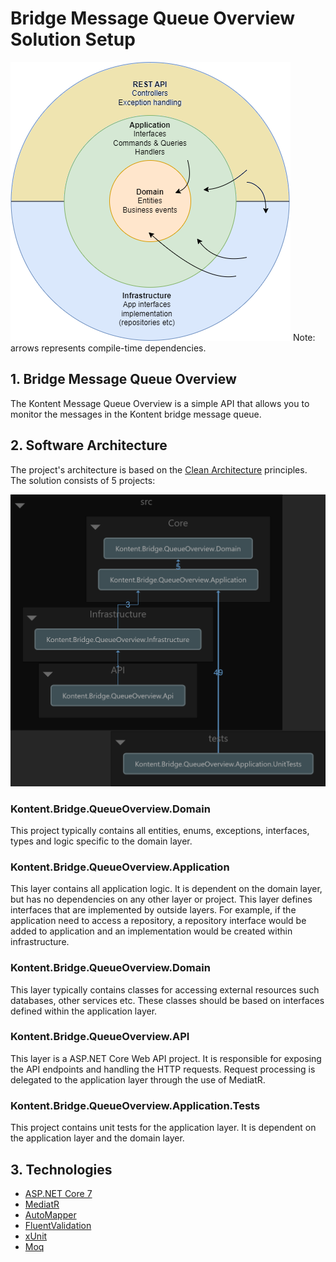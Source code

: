 # Bridge Message Queue Overview Solution Setup

![Architecture diagram](https://github.com/zdrlik/Kontent.Bridge.QueueOverview/blob/master/MessageOverview-API-architecture.png)
Note: arrows represents compile-time dependencies. 

## 1. Bridge Message Queue Overview 
The Kontent Message Queue Overview is a simple API that allows you to monitor the messages in the Kontent bridge message queue. 

## 2. Software Architecture
The project's architecture is based on the [Clean Architecture](https://github.com/jasontaylordev/CleanArchitecture) principles. The solution consists of 5 projects:

![Project dependency diagram](https://github.com/zdrlik/Kontent.Bridge.QueueOverview/blob/master/Project%20dependency%20diagram.png)

### Kontent.Bridge.QueueOverview.Domain
This project typically contains all entities, enums, exceptions, interfaces, types and logic specific to the domain layer.

### Kontent.Bridge.QueueOverview.Application
This layer contains all application logic. It is dependent on the domain layer, but has no dependencies on any other layer or project. 
This layer defines interfaces that are implemented by outside layers. 
For example, if the application need to access a repository, a repository interface would be added to application and an implementation would be created within infrastructure.

### Kontent.Bridge.QueueOverview.Domain
This layer typically contains classes for accessing external resources such databases, other services etc. 
These classes should be based on interfaces defined within the application layer.

### Kontent.Bridge.QueueOverview.API
This layer is a ASP.NET Core Web API project. It is responsible for exposing the API endpoints and handling the HTTP requests.
Request processing is delegated to the application layer through the use of MediatR.

### Kontent.Bridge.QueueOverview.Application.Tests
This project contains unit tests for the application layer. It is dependent on the application layer and the domain layer.


## 3. Technologies
* [ASP.NET Core 7](https://docs.microsoft.com/en-us/aspnet/core/introduction-to-aspnet-core)
* [MediatR](https://github.com/jbogard/MediatR)
* [AutoMapper](https://automapper.org/)
* [FluentValidation](https://fluentvalidation.net/)
* [xUnit](https://xunit.net/)
* [Moq](https://github.com/moq/moq)

